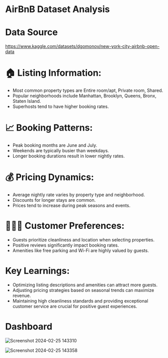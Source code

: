 # AirBnB Dataset Analysis 
# Data Source
https://www.kaggle.com/datasets/dgomonov/new-york-city-airbnb-open-data
# 🏠 Listing Information:
 - Most common property types are Entire room/apt, Private room, Shared.
 - Popular neighborhoods include Manhattan, Brooklyn, Queens, Bronx, Staten Island.
 - Superhosts tend to have higher booking rates.

# 📈 Booking Patterns:
 - Peak booking months are June and July.
 - Weekends are typically busier than weekdays.
 - Longer booking durations result in lower nightly rates.

# 💰 Pricing Dynamics:
 - Average nightly rate varies by property type and neighborhood.
 - Discounts for longer stays are common.
 - Prices tend to increase during peak seasons and events.

# 🧑‍🤝‍🧑 Customer Preferences:
 - Guests prioritize cleanliness and location when selecting properties.
 - Positive reviews significantly impact booking rates.
 - Amenities like free parking and Wi-Fi are highly valued by guests.

# Key Learnings:
- Optimizing listing descriptions and amenities can attract more guests.
- Adjusting pricing strategies based on seasonal trends can maximize revenue.
- Maintaining high cleanliness standards and providing exceptional customer service are crucial for positive guest experiences.

# Dashboard
![Screenshot 2024-02-25 143310](https://github.com/Royalsivm/AirBnB-Dataset-Analysis-PowerBi/assets/153700930/57666c89-24a3-490f-a02c-feefd8f1fd1b)

![Screenshot 2024-02-25 143358](https://github.com/Royalsivm/AirBnB-Dataset-Analysis-PowerBi/assets/153700930/c8973c56-44d8-49b7-8eae-97561ec8ada5)

